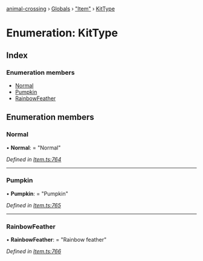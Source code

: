 [animal-crossing](../README.md) › [Globals](../globals.md) › ["Item"](../modules/_item_.md) › [KitType](_item_.kittype.md)

# Enumeration: KitType

## Index

### Enumeration members

* [Normal](_item_.kittype.md#normal)
* [Pumpkin](_item_.kittype.md#pumpkin)
* [RainbowFeather](_item_.kittype.md#rainbowfeather)

## Enumeration members

###  Normal

• **Normal**: = "Normal"

*Defined in [Item.ts:764](https://github.com/Norviah/animal-crossing/blob/d0e2651/module/types/Item.ts#L764)*

___

###  Pumpkin

• **Pumpkin**: = "Pumpkin"

*Defined in [Item.ts:765](https://github.com/Norviah/animal-crossing/blob/d0e2651/module/types/Item.ts#L765)*

___

###  RainbowFeather

• **RainbowFeather**: = "Rainbow feather"

*Defined in [Item.ts:766](https://github.com/Norviah/animal-crossing/blob/d0e2651/module/types/Item.ts#L766)*
